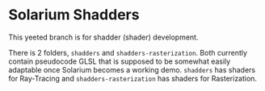 # Solarium Shadders

This yeeted branch is for shadder (shader) development.

There is 2 folders, `shadders` and `shadders-rasterization`. Both currently contain pseudocode GLSL that is supposed to be somewhat easily adaptable once Solarium becomes a working demo. `shadders` has shaders for Ray-Tracing and `shadders-rasterization` has shaders for Rasterization.
